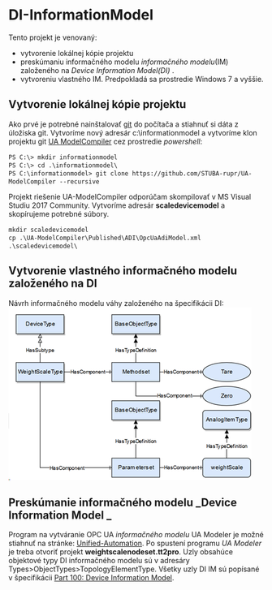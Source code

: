 # DI-InformationModel
Tento projekt je venovaný:
- vytvorenie lokálnej kópie projektu 
- preskúmaniu informačného modelu  _informačného modelu_(IM) založeného na _Device Information Model(DI)_ .
- vytvoreniu vlastného IM.
Predpokladá sa prostredie Windows 7 a vyššie.

## Vytvorenie lokálnej kópie projektu 
Ako prvé je potrebné nainštalovať [git](https://www.develves.net/blogs/asd/articles/using-git-with-powershell-on-windows-10/) do počítača a stiahnuť si dáta z úložiska git. 
Vytvoríme nový adresár c:\informationmodel a vytvoríme klon projektu git [UA ModelCompiler](https://github.com/STUBA-rupr/UA-ModelCompiler) cez prostredie _powershell_:
```
PS C:\> mkdir informationmodel
PS C:\> cd .\informationmodel\
PS C:\informationmodel> git clone https://github.com/STUBA-rupr/UA-ModelCompiler --recursive
```
Projekt riešenie UA-ModelCompiler odporúčam skompilovať v MS Visual Studiu 2017 Community.
Vytvoríme adresár **scaledevicemodel** a skopírujeme potrebné súbory.

```
mkdir scaledevicemodel
cp .\UA-ModelCompiler\Published\ADI\OpcUaAdiModel.xml .\scaledevicemodel\
```

## Vytvorenie vlastného informačného modelu založeného na DI
Návrh informačného modelu váhy založeného na špecifikácii DI: 
![Screenshot](weightScaleIM.png)


## Preskúmanie informačného modelu _Device Information Model _
Program na vytváranie OPC UA _informačného modelu_ UA Modeler je možné stiahnuť na stránke: [Unified-Automation](https://www.unified-automation.com/products/development-tools/uamodeler.html).
Po spustení programu _UA Modeler_ je treba otvoriť projekt **weightscalenodeset.tt2pro**. Uzly obsahúce objektové typy DI informačného modelu sú v adresáry Types>ObjectTypes>TopologyElementType. Všetky uzly DI IM sú popísané v špecifikácii [Part 100: Device Information Model](https://opcfoundation.org/developer-tools/specifications-unified-architecture/part-100-device-information-model/).
